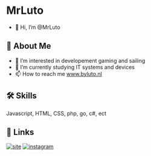 
# MrLuto

- 👋 Hi, I’m @MrLuto

## 🚀 About Me

- 👀 I’m interested in developement gaming and sailing
- 🌱 I’m currently studying IT systems and devices
- 📫 How to reach me www.byluto.nl

## 🛠 Skills
Javascript, HTML, CSS, php, go, c#, ect


## 🔗 Links
[![site](https://img.shields.io/website?down_color=lightgrey&down_message=offline&up_color=blue&up_message=online&url=https%3A%2F%2Fwww.byluto.nl)](https://www.byluto.nl)
[![instagram](https://img.shields.io/badge/Instagram-E4405F?style=for-the-badge&logo=instagram&logoColor=white)](https://www.instagram.com/micha_mudde/)

